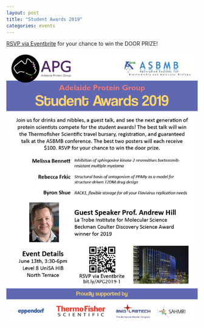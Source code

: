```yaml
---
layout: post
title: "Student Awards 2019"
categories: events
---
```


[RSVP via Eventbrite](https://www.eventbrite.com.au/e/apg-student-awards-2019-tickets-61204212447) 
for your chance to win the DOOR PRIZE!

![](/assets/images/2019_sa.jpg)

